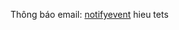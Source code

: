 Thông báo email: [notifyevent](https://sensible-rochella-ftech-d43293bc.koyeb.app/notifyevent?)
hieu tets
